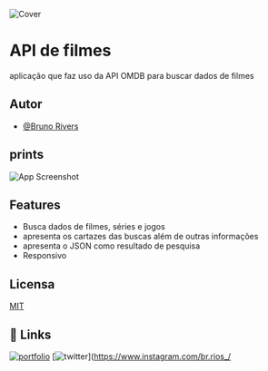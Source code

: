 
![Cover](https://i.imgur.com/tTVe7TT.png)
# API de filmes

aplicação que faz uso da API OMDB para buscar dados de filmes


## Autor

- [@Bruno Rivers](https://www.github.com/B-Rios)


## prints

![App Screenshot](https://i.imgur.com/8Nkr2M0.png)

## Features

- Busca dados de filmes, séries e jogos
- apresenta os cartazes das buscas além de outras informações
- apresenta o JSON como resultado de pesquisa
- Responsivo
## Licensa

[MIT](https://choosealicense.com/licenses/mit/)


## 🔗 Links
[![portfolio](https://img.shields.io/badge/GitHub-100000?style=for-the-badge&logo=github&logoColor=white)](https://github.com/B-Rios/)
[![twitter](https://img.shields.io/badge/Instagram-E4405F?style=for-the-badge&logo=instagram&logoColor=white)](https://www.instagram.com/br.rios_/